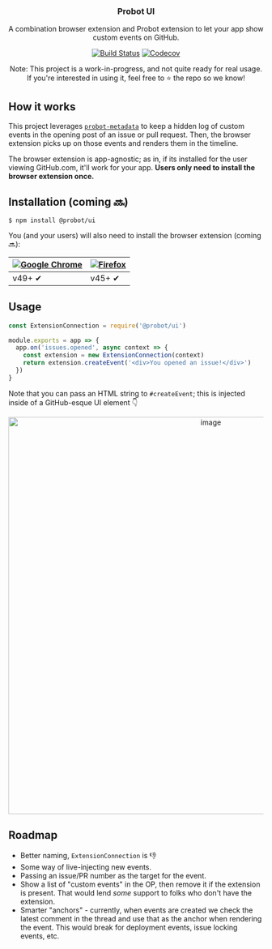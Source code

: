 <p align="center">
  <h3 align="center">Probot UI</h3>
  <p align="center">A combination browser extension and Probot extension to let your app show custom events on GitHub.<p>
  <p align="center"><a href="https://travis-ci.org/probot/probot-ui"><img src="https://badgen.now.sh/travis/probot/probot-ui" alt="Build Status"></a> <a href="https://codecov.io/gh/probot/probot-ui/"><img src="https://badgen.now.sh/codecov/c/github/probot/probot-ui" alt="Codecov"></a></p>
</p>

<p align="center">Note: This project is a work-in-progress, and not quite ready for real usage.<br>If you're interested in using it, feel free to ⭐️ the repo so we know!</p>

## How it works

This project leverages [`probot-metadata`](https://github.com/probot/metadata) to keep a hidden log of custom events in the opening post of an issue or pull request. Then, the browser extension picks up on those events and renders them in the timeline.

The browser extension is app-agnostic; as in, if its installed for the user viewing GitHub.com, it'll work for your app. **Users only need to install the browser extension once.**

## Installation (coming 🔜)

```shell
$ npm install @probot/ui
```

You (and your users) will also need to install the browser extension (coming 🔜):


| <a href=""><img alt="Google Chrome" src="https://raw.github.com/alrra/browser-logos/master/src/chrome/chrome_48x48.png" /></a> | <a href=""><img alt="Firefox" src="https://raw.github.com/alrra/browser-logos/master/src/firefox/firefox_48x48.png" /></a> |
| --- | --- |
| v49+ ✔ | v45+ ✔ |

## Usage

```js
const ExtensionConnection = require('@probot/ui')

module.exports = app => {
  app.on('issues.opened', async context => {
    const extension = new ExtensionConnection(context)
    return extension.createEvent('<div>You opened an issue!</div>')
  })
}
```

Note that you can pass an HTML string to `#createEvent`; this is injected inside of a GitHub-esque UI element 👇

<p align="center">
  <img width="784" alt="image" src="https://user-images.githubusercontent.com/10660468/43681165-741f0bc4-981a-11e8-96ac-e10bb7958502.png">
</p>

## Roadmap

* Better naming, `ExtensionConnection` is 👎
* Some way of live-injecting new events.
* Passing an issue/PR number as the target for the event.
* Show a list of "custom events" in the OP, then remove it if the extension is present. That would lend _some_ support to folks who don't have the extension.
* Smarter "anchors" - currently, when events are created we check the latest comment in the thread and use that as the anchor when rendering the event. This would break for deployment events, issue locking events, etc.
